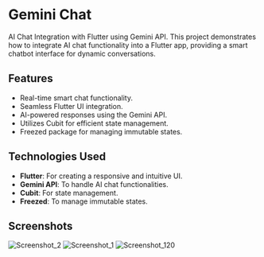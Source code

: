 # Gemini Chat

AI Chat Integration with Flutter using Gemini API. This project demonstrates how to integrate AI chat functionality into a Flutter app, providing a smart chatbot interface for dynamic conversations.

## Features

- Real-time smart chat functionality.
- Seamless Flutter UI integration.
- AI-powered responses using the Gemini API.
- Utilizes Cubit for efficient state management.
- Freezed package for managing immutable states.


## Technologies Used

- **Flutter**: For creating a responsive and intuitive UI.
- **Gemini API**: To handle AI chat functionalities.
- **Cubit**: For state management.
- **Freezed**: To manage immutable states.

## Screenshots

![Screenshot_2](https://github.com/user-attachments/assets/beec90b3-ea85-4c62-9c65-bce76e5c4718)
![Screenshot_1](https://github.com/user-attachments/assets/85582d18-27eb-49f5-a9f5-e254b9730f25)
![Screenshot_120](https://github.com/user-attachments/assets/ebd33666-8175-4b7f-a2c4-45ba7589c75c)


